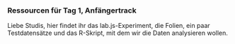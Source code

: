 ### Ressourcen für Tag 1, Anfängertrack

Liebe Studis, hier findet ihr das lab.js-Experiment, die Folien, ein paar Testdatensätze und das R-Skript, mit dem wir die Daten analysieren wollen. 
